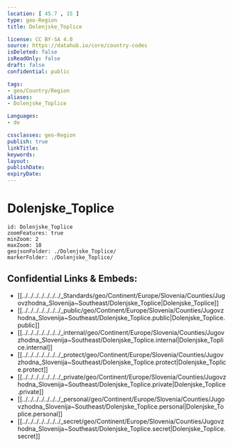 ```yaml
---
location: [ 45.7 , 15 ] 
type: geo-Region
title: Dolenjske_Toplice

license: CC BY-SA 4.0
source: https://datahub.io/core/country-codes
isDeleted: false
isReadOnly: false
draft: false
confidential: public

tags:
- geo/Country/Region
aliases:
- Dolenjske_Toplice

Languages:
- de

cssclasses: geo-Region
publish: true
linkTitle: 
keywords: 
layout: 
publishDate: 
expiryDate: 
---
```


# Dolenjske_Toplice

```leaflet
id: Dolenjske_Toplice
zoomFeatures: true 
minZoom: 2 
maxZoom: 18
geojsonFolder: ./Dolenjske_Toplice/
markerFolder: ./Dolenjske_Toplice/
```


## Confidential Links & Embeds: 
- [[../../../../../../../_Standards/geo/Continent/Europe/Slovenia/Counties/Jugovzhodna_Slovenija~Southeast/Dolenjske_Toplice|Dolenjske_Toplice]] 
- [[../../../../../../../_public/geo/Continent/Europe/Slovenia/Counties/Jugovzhodna_Slovenija~Southeast/Dolenjske_Toplice.public|Dolenjske_Toplice.public]] 
- [[../../../../../../../_internal/geo/Continent/Europe/Slovenia/Counties/Jugovzhodna_Slovenija~Southeast/Dolenjske_Toplice.internal|Dolenjske_Toplice.internal]] 
- [[../../../../../../../_protect/geo/Continent/Europe/Slovenia/Counties/Jugovzhodna_Slovenija~Southeast/Dolenjske_Toplice.protect|Dolenjske_Toplice.protect]] 
- [[../../../../../../../_private/geo/Continent/Europe/Slovenia/Counties/Jugovzhodna_Slovenija~Southeast/Dolenjske_Toplice.private|Dolenjske_Toplice.private]] 
- [[../../../../../../../_personal/geo/Continent/Europe/Slovenia/Counties/Jugovzhodna_Slovenija~Southeast/Dolenjske_Toplice.personal|Dolenjske_Toplice.personal]] 
- [[../../../../../../../_secret/geo/Continent/Europe/Slovenia/Counties/Jugovzhodna_Slovenija~Southeast/Dolenjske_Toplice.secret|Dolenjske_Toplice.secret]] 

